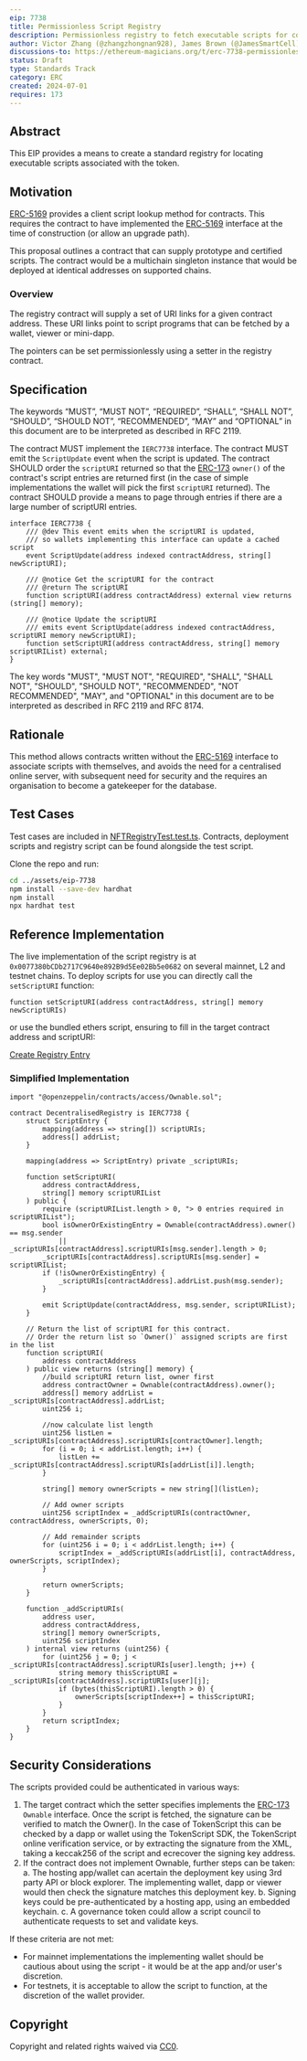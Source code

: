 ```yaml
---
eip: 7738
title: Permissionless Script Registry
description: Permissionless registry to fetch executable scripts for contracts
author: Victor Zhang (@zhangzhongnan928), James Brown (@JamesSmartCell)
discussions-to: https://ethereum-magicians.org/t/erc-7738-permissionless-script-registry/20503
status: Draft
type: Standards Track
category: ERC
created: 2024-07-01
requires: 173
---
```

## Abstract

This EIP provides a means to create a standard registry for locating executable scripts associated with the token.

## Motivation

[ERC-5169](../05169.md) provides a client script lookup method for contracts. This requires the contract to have implemented the [ERC-5169](../05169.md) interface at the time of construction (or allow an upgrade path).

This proposal outlines a contract that can supply prototype and certified scripts. The contract would be a multichain singleton instance that would be deployed at identical addresses on supported chains.

### Overview

The registry contract will supply a set of URI links for a given contract address. These URI links point to script programs that can be fetched by a wallet, viewer or mini-dapp.

The pointers can be set permissionlessly using a setter in the registry contract.

## Specification

The keywords “MUST”, “MUST NOT”, “REQUIRED”, “SHALL”, “SHALL NOT”, “SHOULD”, “SHOULD NOT”, “RECOMMENDED”, “MAY” and “OPTIONAL” in this document are to be interpreted as described in RFC 2119.

The contract MUST implement the `IERC7738` interface.
The contract MUST emit the `ScriptUpdate` event when the script is updated.
The contract SHOULD order the `scriptURI` returned so that the [ERC-173](../00173.md) `owner()` of the contract's script entries are returned first (in the case of simple implementations the wallet will pick the first `scriptURI` returned).
The contract SHOULD provide a means to page through entries if there are a large number of scriptURI entries.

```solidity
interface IERC7738 {
    /// @dev This event emits when the scriptURI is updated, 
    /// so wallets implementing this interface can update a cached script
    event ScriptUpdate(address indexed contractAddress, string[] newScriptURI);

    /// @notice Get the scriptURI for the contract
    /// @return The scriptURI
    function scriptURI(address contractAddress) external view returns (string[] memory);

    /// @notice Update the scriptURI 
    /// emits event ScriptUpdate(address indexed contractAddress, scriptURI memory newScriptURI);
    function setScriptURI(address contractAddress, string[] memory scriptURIList) external;
}
```

The key words "MUST", "MUST NOT", "REQUIRED", "SHALL", "SHALL NOT", "SHOULD", "SHOULD NOT", "RECOMMENDED", "NOT RECOMMENDED", "MAY", and "OPTIONAL" in this document are to be interpreted as described in RFC 2119 and RFC 8174.

## Rationale

This method allows contracts written without the [ERC-5169](../05169.md) interface to associate scripts with themselves, and avoids the need for a centralised online server, with subsequent need for security and the requires an organisation to become a gatekeeper for the database.

## Test Cases

Test cases are included in [NFTRegistryTest.test.ts](./assets/test/NFTRegistryTest.test.ts). Contracts, deployment scripts and registry script can be found alongside the test script.

Clone the repo and run:

```bash
cd ../assets/eip-7738
npm install --save-dev hardhat
npm install
npx hardhat test
```

## Reference Implementation

The live implementation of the script registry is at `0x0077380bCDb2717C9640e892B9d5Ee02Bb5e0682` on several mainnet, L2 and testnet chains. To deploy scripts for use you can directly call the ```setScriptURI``` function:

```solidity
function setScriptURI(address contractAddress, string[] memory newScriptURIs)
```

or use the bundled ethers script, ensuring to fill in the target contract address and scriptURI:

[Create Registry Entry](./assets/scripts/createRegistryEntry.ts)

### Simplified Implementation
```solidity
import "@openzeppelin/contracts/access/Ownable.sol";

contract DecentralisedRegistry is IERC7738 {
    struct ScriptEntry {
        mapping(address => string[]) scriptURIs;
        address[] addrList;
    }

    mapping(address => ScriptEntry) private _scriptURIs;

    function setScriptURI(
        address contractAddress,
        string[] memory scriptURIList
    ) public {
        require (scriptURIList.length > 0, "> 0 entries required in scriptURIList");
        bool isOwnerOrExistingEntry = Ownable(contractAddress).owner() == msg.sender 
            || _scriptURIs[contractAddress].scriptURIs[msg.sender].length > 0;
        _scriptURIs[contractAddress].scriptURIs[msg.sender] = scriptURIList;
        if (!isOwnerOrExistingEntry) {
            _scriptURIs[contractAddress].addrList.push(msg.sender);
        }
        
        emit ScriptUpdate(contractAddress, msg.sender, scriptURIList);
    }

    // Return the list of scriptURI for this contract.
    // Order the return list so `Owner()` assigned scripts are first in the list
    function scriptURI(
        address contractAddress
    ) public view returns (string[] memory) {
        //build scriptURI return list, owner first
        address contractOwner = Ownable(contractAddress).owner();
        address[] memory addrList = _scriptURIs[contractAddress].addrList;
        uint256 i;

        //now calculate list length
        uint256 listLen = _scriptURIs[contractAddress].scriptURIs[contractOwner].length;
        for (i = 0; i < addrList.length; i++) {
            listLen += _scriptURIs[contractAddress].scriptURIs[addrList[i]].length;
        }

        string[] memory ownerScripts = new string[](listLen);

        // Add owner scripts
        uint256 scriptIndex = _addScriptURIs(contractOwner, contractAddress, ownerScripts, 0);

        // Add remainder scripts
        for (uint256 i = 0; i < addrList.length; i++) {
            scriptIndex = _addScriptURIs(addrList[i], contractAddress, ownerScripts, scriptIndex);
        }

        return ownerScripts;
    }

    function _addScriptURIs(
        address user,
        address contractAddress,
        string[] memory ownerScripts,
        uint256 scriptIndex
    ) internal view returns (uint256) {
        for (uint256 j = 0; j < _scriptURIs[contractAddress].scriptURIs[user].length; j++) {
            string memory thisScriptURI = _scriptURIs[contractAddress].scriptURIs[user][j];
            if (bytes(thisScriptURI).length > 0) {
                ownerScripts[scriptIndex++] = thisScriptURI;
            }
        }
        return scriptIndex;
    }
}
```

## Security Considerations

The scripts provided could be authenticated in various ways:

1. The target contract which the setter specifies implements the [ERC-173](../00173.md) `Ownable` interface. Once the script is fetched, the signature can be verified to match the Owner(). In the case of TokenScript this can be checked by a dapp or wallet using the TokenScript SDK, the TokenScript online verification service, or by extracting the signature from the XML, taking a keccak256 of the script and ecrecover the signing key address.
2. If the contract does not implement Ownable, further steps can be taken:
 a. The hosting app/wallet can acertain the deployment key using 3rd party API or block explorer. The implementing wallet, dapp or viewer would then check the signature matches this deployment key.
 b. Signing keys could be pre-authenticated by a hosting app, using an embedded keychain.
 c. A governance token could allow a script council to authenticate requests to set and validate keys.

If these criteria are not met:
- For mainnet implementations the implementing wallet should be cautious about using the script - it would be at the app and/or user's discretion.
- For testnets, it is acceptable to allow the script to function, at the discretion of the wallet provider.

## Copyright

Copyright and related rights waived via [CC0](/LICENSE.md).